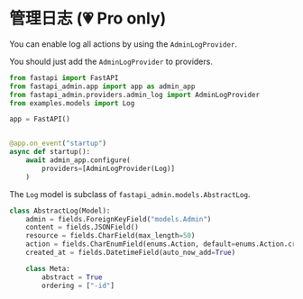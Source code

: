 # 管理日志 (💗 Pro only)

You can enable log all actions by using the `AdminLogProvider`.

You should just add the `AdminLogProvider` to providers.

```python
from fastapi import FastAPI
from fastapi_admin.app import app as admin_app
from fastapi_admin.providers.admin_log import AdminLogProvider
from examples.models import Log

app = FastAPI()


@app.on_event("startup")
async def startup():
    await admin_app.configure(
        providers=[AdminLogProvider(Log)]
    )
```

The `Log` model is subclass of `fastapi_admin.models.AbstractLog`.

```python
class AbstractLog(Model):
    admin = fields.ForeignKeyField("models.Admin")
    content = fields.JSONField()
    resource = fields.CharField(max_length=50)
    action = fields.CharEnumField(enums.Action, default=enums.Action.create)
    created_at = fields.DatetimeField(auto_now_add=True)

    class Meta:
        abstract = True
        ordering = ["-id"]
```
